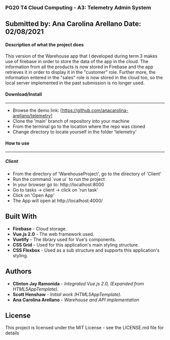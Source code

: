 ### **PG20 T4 Cloud Computing - A3: Telemetry Admin System**
Submitted by: Ana Carolina Arellano
Date: 02/08/2021
----------
#### **Description of what the project does**
This version of the Warehouse app that I developed during term 3 makes use of firebase in order to store the data of the app in the cloud. The information from all the products is now stored in Firebase and the app retrieves it in order to display it in the "customer" role. Further more, the information entered in the "sales" role is now stored in the cloud too, so the local server implemented in the past submission is no longer used. 

#### **Download/Install**
---------
 - Browse the demo link: [https://github.com/anacarolina-arellano/telemetry]
 - Clone the 'main' branch of repository into your machine
 - From the terminal go to the location where the repo was cloned
 - Change directory to locate yourself in the folder 'telemetry'


#### **How to use**
--------
##### Client
- From the directory of 'WarehouseProject', go to the directory of 'Client'
- Run the command ´vue ui´ to run the project
- In your browser go to: http://localhost:8000
- Go to tasks -> client -> click on 'run task'
- Click on 'Open App'
- The App will open at http://localhost:4000/


## Built With
* **Firebase** -  Cloud storage.
* **Vue.js 2.0** - The web framework used.
* **Vuetify** - The library used for Vue's components.
* **CSS Grid** - Used for this application's main styling structure.
* **CSS Flexbox** - Used as a sub structure and supports this application's styling.

## Authors
* **Clinton Jay Ramonida** - *Integrated Vue.js 2.0, (Expanded from HTML5AppTemplate).*
* **Scott Henshaw** - *Initial work (HTML5AppTemplate).*
* **Ana Carolina Arellano** - *Warehouse and API implementation*

## License
This project is licensed under the MIT License - see the LICENSE.md file for details
